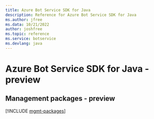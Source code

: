 ```yaml
---
title: Azure Bot Service SDK for Java
description: Reference for Azure Bot Service SDK for Java
ms.author: jfree
ms.data: 10/21/2022
author: joshfree
ms.topic: reference
ms.service: botservice
ms.devlang: java
---
```

# Azure Bot Service SDK for Java - preview

## Management packages - preview
[!INCLUDE [mgmt-packages](bot-service-mgmt-index.md)]
